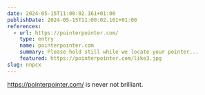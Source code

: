 ```yaml
---
date: 2024-05-15T11:00:02.161+01:00
publishDate: 2024-05-15T11:00:02.161+01:00
references:
  - url: https://pointerpointer.com/
    type: entry
    name: pointerpointer.com
    summary: Please hold still while we locate your pointer...
    featured: https://pointerpointer.com/like3.jpg
slug: nnpcx
---
```

https://pointerpointer.com/ is never not brilliant.

